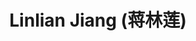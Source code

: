 ---
# Display name
title: $%ms_2021_10$ Linlian Jiang (蒋林莲)
home_page: https://linlianjiang.github.io/

# Is this the primary user of the site?
superuser: false

user_groups: ["Master Students"]

role: 

organizations:
- name:  2021 to Now
- name:  School of Artificial Intelligence

interests:


highlight_name: false
---